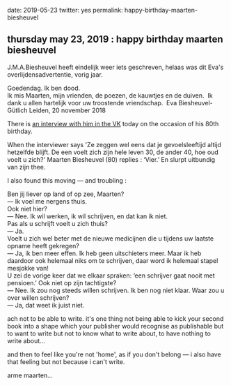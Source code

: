 date: 2019-05-23
twitter: yes
permalink: happy-birthday-maarten-biesheuvel

## thursday may 23, 2019 : happy birthday maarten biesheuvel

J.M.A.Biesheuvel heeft eindelijk weer iets geschreven, helaas was dit Eva's overlijdensadvertentie, vorig jaar.

Goedendag. Ik ben dood.  
Ik mis Maarten, mijn vrienden, de poezen, de kauwtjes en de duiven.   Ik dank u allen hartelijk voor uw troostende vriendschap.   Eva Biesheuvel-Gütlich Leiden, 20 november 2018  

There is [an interview with him in the VK](https://www.volkskrant.nl/cultuur-media/op-visite-bij-maarten-biesheuvel-die-allemachtig-prachtig-tachtig-wordt~bca15efa/ ) today on the occasion of his 80th birthday.

When the interviewer says 'Ze zeggen wel eens dat je gevoelsleeftijd altijd hetzelfde blijft. De een voelt zich zijn hele leven 30, de ander 40, hoe oud voelt u zich?' Maarten Biesheuvel (80) replies : ‘Vier.’ En slurpt uitbundig van zijn thee.

I also found this moving — and troubling :

Ben jij liever op land of op zee, Maarten?  
— Ik voel me nergens thuis.  
Ook niet hier?  
— Nee. Ik wil werken, ik wil schrijven, en dat kan ik niet.  
Pas als u schrijft voelt u zich thuis?  
— Ja.  
Voelt u zich wel beter met de nieuwe medicijnen die u tijdens uw laatste opname heeft gekregen?  
— Ja, ik ben meer effen. Ik heb geen uitschieters meer. Maar ik heb daardoor ook helemaal niks om te schrijven, daar word ik helemaal stapel mesjokke van!  
U zei de vorige keer dat we elkaar spraken: ‘een schrijver gaat nooit met pensioen.’ Ook niet op zijn tachtigste?  
— Nee. Ik zou nog steeds willen schrijven. Ik ben nog niet klaar.
Waar zou u over willen schrijven?  
— Ja, dat weet ik juist niet.  

ach not to be able to write. it's one thing not being able to kick your second book into a shape which your publisher would recognise as publishable but to want to write but not to know what to write about, to have nothing to write about...

and then to feel like you're not 'home', as if you don't belong — i also have that feeling but not because i can't write.

arme maarten...

<p>   
<br>
<p> 
<br>
<p>   
<br>
<p> 

